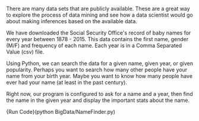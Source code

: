 There are many data sets that are publicly available.  These are a great way to explore the process of data mining and see how a data scientist would go about making inferences based on the available data.

We have downloaded the Social Security Office's record of baby names for every year between 1878 - 2015.  This data contains the first name, gender (M/F) and frequency of each name.  Each year is in a Comma Separated Value (csv) file.

Using Python, we can search the data for a given name, given year, or given popularity.  Perhaps you want to search how many other people have your name from your birth year.  Maybe you want to know how many people have ever had your name (at least in the past century).

Right now, our program is configured to ask for a name and a year, then find the name in the given year and display the important stats about the name.

{Run Code}(python BigData/NameFinder.py)
